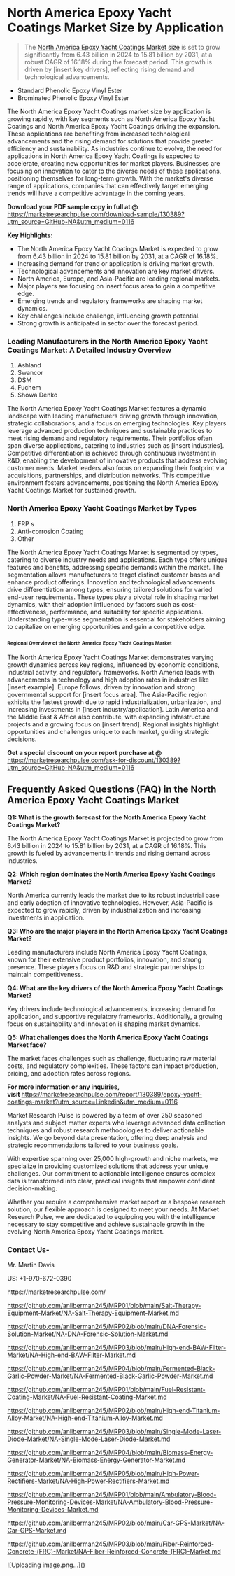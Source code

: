 <h1>North America Epoxy Yacht Coatings Market&nbsp;Size by Application</h1><blockquote><p>The <a href="https://marketresearchpulse.com/download-sample/130389?utm_source=GitHub-NA&amp;utm_medium=0116">North America Epoxy Yacht Coatings Market size</a> is set to grow significantly from 6.43 billion in 2024 to 15.81 billion by 2031, at a robust CAGR of 16.18% during the forecast period. This growth is driven by [insert key drivers], reflecting rising demand and technological advancements.</p></blockquote><ul><li>Standard Phenolic Epoxy Vinyl Ester <li> Brominated Phenolic Epoxy Vinyl Ester</li></ul><p>The North America Epoxy Yacht Coatings market size by application is growing rapidly, with key segments such as North America Epoxy Yacht Coatings and North America Epoxy Yacht Coatings driving the expansion. These applications are benefiting from increased technological advancements and the rising demand for solutions that provide greater efficiency and sustainability. As industries continue to evolve, the need for applications in North America Epoxy Yacht Coatings is expected to accelerate, creating new opportunities for market players. Businesses are focusing on innovation to cater to the diverse needs of these applications, positioning themselves for long-term growth. With the market's diverse range of applications, companies that can effectively target emerging trends will have a competitive advantage in the coming years.</p><p><strong>Download your PDF sample copy in full at @ </strong><a href="https://marketresearchpulse.com/download-sample/130389?utm_source=GitHub-NA&amp;utm_medium=0116">https://marketresearchpulse.com/download-sample/130389?utm_source=GitHub-NA&amp;utm_medium=0116</a></p><p><strong>Key Highlights: </strong></p><ul><li>The North America Epoxy Yacht Coatings Market is expected to grow from 6.43 billion in 2024 to 15.81 billion by 2031, at a CAGR of 16.18%.</li><li>Increasing demand for trend or application is driving market growth.</li><li>Technological advancements and innovation are key market drivers.</li><li>North America, Europe, and Asia-Pacific are leading regional markets.</li><li>Major players are focusing on insert focus area to gain a competitive edge.</li><li>Emerging trends and regulatory frameworks are shaping market dynamics.</li><li>Key challenges include challenge, influencing growth potential.</li><li>Strong growth is anticipated in sector over the forecast period.</li></ul><h3>Leading Manufacturers in the North America Epoxy Yacht Coatings Market: A Detailed Industry Overview</h3><ol><li>Ashland</li><li>Swancor</li><li>DSM</li><li>Fuchem</li><li>Showa Denko</li></ol><div class="flex max-w-full flex-col flex-grow"><div class="min-h-8 text-message flex w-full flex-col items-end gap-2 whitespace-normal break-words [.text-message+&amp;]:mt-5" dir="auto" data-message-author-role="assistant" data-message-id="fd8432e4-4910-450d-b182-61b7bfb0a01f" data-message-model-slug="gpt-4o"><div class="flex w-full flex-col gap-1 empty:hidden first:pt-[3px]"><div class="markdown prose w-full break-words dark:prose-invert light"><p>The North America Epoxy Yacht Coatings Market features a dynamic landscape with leading manufacturers driving growth through innovation, strategic collaborations, and a focus on emerging technologies. Key players leverage advanced production techniques and sustainable practices to meet rising demand and regulatory requirements. Their portfolios often span diverse applications, catering to industries such as [insert industries]. Competitive differentiation is achieved through continuous investment in R&amp;D, enabling the development of innovative products that address evolving customer needs. Market leaders also focus on expanding their footprint via acquisitions, partnerships, and distribution networks. This competitive environment fosters advancements, positioning the North America Epoxy Yacht Coatings Market for sustained growth.</p></div></div></div></div><h3>North America Epoxy Yacht Coatings Market by Types</h3><ol><li>FRP s <li> Anti-corrosion Coating <li> Other</li></ol><div class="flex max-w-full flex-col flex-grow"><div class="min-h-8 text-message flex w-full flex-col items-end gap-2 whitespace-normal break-words [.text-message+&amp;]:mt-5" dir="auto" data-message-author-role="assistant" data-message-id="084470be-0bb7-4664-bddf-5156b4f41249" data-message-model-slug="gpt-4o-mini"><div class="flex w-full flex-col gap-1 empty:hidden first:pt-[3px]"><div class="markdown prose w-full break-words dark:prose-invert light"><p>The North America Epoxy Yacht Coatings Market is segmented by types, catering to diverse industry needs and applications. Each type offers unique features and benefits, addressing specific demands within the market. The segmentation allows manufacturers to target distinct customer bases and enhance product offerings. Innovation and technological advancements drive differentiation among types, ensuring tailored solutions for varied end-user requirements. These types play a pivotal role in shaping market dynamics, with their adoption influenced by factors such as cost-effectiveness, performance, and suitability for specific applications. Understanding type-wise segmentation is essential for stakeholders aiming to capitalize on emerging opportunities and gain a competitive edge.</p></div></div></div></div><h3><span style="font-size: 11px;">Regional Overview of the North America Epoxy Yacht Coatings Market</span></h3><div class="flex max-w-full flex-col flex-grow"><div class="min-h-8 text-message flex w-full flex-col items-end gap-2 whitespace-normal break-words [.text-message+&amp;]:mt-5" dir="auto" data-message-author-role="assistant" data-message-id="e9038762-ce64-4e30-91c9-9bd413514231" data-message-model-slug="gpt-4o-mini"><div class="flex w-full flex-col gap-1 empty:hidden first:pt-[3px]"><div class="markdown prose w-full break-words dark:prose-invert light"><p>The North America Epoxy Yacht Coatings Market demonstrates varying growth dynamics across key regions, influenced by economic conditions, industrial activity, and regulatory frameworks. North America leads with advancements in technology and high adoption rates in industries like [insert example]. Europe follows, driven by innovation and strong governmental support for [insert focus area]. The Asia-Pacific region exhibits the fastest growth due to rapid industrialization, urbanization, and increasing investments in [insert industry/application]. Latin America and the Middle East &amp; Africa also contribute, with expanding infrastructure projects and a growing focus on [insert trend]. Regional insights highlight opportunities and challenges unique to each market, guiding strategic decisions.</p></div></div></div></div><p><strong>Get a special discount on your report purchase at @ </strong><a href="https://marketresearchpulse.com/ask-for-discount/130389?utm_source=GitHub-NA&amp;utm_medium=0116">https://marketresearchpulse.com/ask-for-discount/130389?utm_source=GitHub-NA&amp;utm_medium=0116</a></p><h2>Frequently Asked Questions (FAQ) in the North America Epoxy Yacht Coatings Market</h2><p><strong>Q1: What is the growth forecast for the North America Epoxy Yacht Coatings Market?</strong></p><p>The North America Epoxy Yacht Coatings Market is projected to grow from 6.43 billion in 2024 to 15.81 billion by 2031, at a CAGR of 16.18%. This growth is fueled by advancements in trends and rising demand across industries.</p><p><strong>Q2: Which region dominates the North America Epoxy Yacht Coatings Market?</strong></p><p>North America currently leads the market due to its robust industrial base and early adoption of innovative technologies. However, Asia-Pacific is expected to grow rapidly, driven by industrialization and increasing investments in application.</p><p><strong>Q3: Who are the major players in the North America Epoxy Yacht Coatings Market?</strong></p><p>Leading manufacturers include North America Epoxy Yacht Coatings, known for their extensive product portfolios, innovation, and strong presence. These players focus on R&amp;D and strategic partnerships to maintain competitiveness.</p><p><strong>Q4: What are the key drivers of the North America Epoxy Yacht Coatings Market?</strong></p><p>Key drivers include technological advancements, increasing demand for application, and supportive regulatory frameworks. Additionally, a growing focus on sustainability and innovation is shaping market dynamics.</p><p><strong>Q5: What challenges does the North America Epoxy Yacht Coatings Market face?</strong></p><p>The market faces challenges such as challenge, fluctuating raw material costs, and regulatory complexities. These factors can impact production, pricing, and adoption rates across regions.</p><p><strong>For more information or any inquiries, visit&nbsp;</strong><a href="https://marketresearchpulse.com/report/130389/epoxy-yacht-coatings-market?utm_source=Linkedin&utm_medium=0116">https://marketresearchpulse.com/report/130389/epoxy-yacht-coatings-market?utm_source=Linkedin&utm_medium=0116</a></p><p>Market Research Pulse is powered by a team of over 250 seasoned analysts and subject matter experts who leverage advanced data collection techniques and robust research methodologies to deliver actionable insights. We go beyond data presentation, offering deep analysis and strategic recommendations tailored to your business goals.</p><p>With expertise spanning over 25,000 high-growth and niche markets, we specialize in providing customized solutions that address your unique challenges. Our commitment to actionable intelligence ensures complex data is transformed into clear, practical insights that empower confident decision-making.</p><p>Whether you require a comprehensive market report or a bespoke research solution, our flexible approach is designed to meet your needs. At Market Research Pulse, we are dedicated to equipping you with the intelligence necessary to stay competitive and achieve sustainable growth in the evolving North America Epoxy Yacht Coatings market.</p><h3><strong>Contact Us-</strong></h3><p>Mr. Martin Davis</p><p>US: +1-970-672-0390</p><p>https://marketresearchpulse.com/</p><p><a href="https://github.com/anilberman245/MRP01/blob/main/Salt-Therapy-Equipment-Market/NA-Salt-Therapy-Equipment-Market.md">https://github.com/anilberman245/MRP01/blob/main/Salt-Therapy-Equipment-Market/NA-Salt-Therapy-Equipment-Market.md</a></p><p><a href="https://github.com/anilberman245/MRP02/blob/main/DNA-Forensic-Solution-Market/NA-DNA-Forensic-Solution-Market.md">https://github.com/anilberman245/MRP02/blob/main/DNA-Forensic-Solution-Market/NA-DNA-Forensic-Solution-Market.md</a></p><p><a href="https://github.com/anilberman245/MRP03/blob/main/High-end-BAW-Filter-Market/NA-High-end-BAW-Filter-Market.md">https://github.com/anilberman245/MRP03/blob/main/High-end-BAW-Filter-Market/NA-High-end-BAW-Filter-Market.md</a></p><p><a href="https://github.com/anilberman245/MRP04/blob/main/Fermented-Black-Garlic-Powder-Market/NA-Fermented-Black-Garlic-Powder-Market.md">https://github.com/anilberman245/MRP04/blob/main/Fermented-Black-Garlic-Powder-Market/NA-Fermented-Black-Garlic-Powder-Market.md</a></p><p><a href="https://github.com/anilberman245/MRP01/blob/main/Fuel-Resistant-Coating-Market/NA-Fuel-Resistant-Coating-Market.md">https://github.com/anilberman245/MRP01/blob/main/Fuel-Resistant-Coating-Market/NA-Fuel-Resistant-Coating-Market.md</a></p><p><a href="https://github.com/anilberman245/MRP02/blob/main/High-end-Titanium-Alloy-Market/NA-High-end-Titanium-Alloy-Market.md">https://github.com/anilberman245/MRP02/blob/main/High-end-Titanium-Alloy-Market/NA-High-end-Titanium-Alloy-Market.md</a></p><p><a href="https://github.com/anilberman245/MRP03/blob/main/Single-Mode-Laser-Diode-Market/NA-Single-Mode-Laser-Diode-Market.md">https://github.com/anilberman245/MRP03/blob/main/Single-Mode-Laser-Diode-Market/NA-Single-Mode-Laser-Diode-Market.md</a></p><p><a href="https://github.com/anilberman245/MRP04/blob/main/Biomass-Energy-Generator-Market/NA-Biomass-Energy-Generator-Market.md">https://github.com/anilberman245/MRP04/blob/main/Biomass-Energy-Generator-Market/NA-Biomass-Energy-Generator-Market.md</a></p><p><a href="https://github.com/anilberman245/MRP05/blob/main/High-Power-Rectifiers-Market/NA-High-Power-Rectifiers-Market.md">https://github.com/anilberman245/MRP05/blob/main/High-Power-Rectifiers-Market/NA-High-Power-Rectifiers-Market.md</a></p><p><a href="https://github.com/anilberman245/MRP01/blob/main/Ambulatory-Blood-Pressure-Monitoring-Devices-Market/NA-Ambulatory-Blood-Pressure-Monitoring-Devices-Market.md">https://github.com/anilberman245/MRP01/blob/main/Ambulatory-Blood-Pressure-Monitoring-Devices-Market/NA-Ambulatory-Blood-Pressure-Monitoring-Devices-Market.md</a></p><p><a href="https://github.com/anilberman245/MRP02/blob/main/Car-GPS-Market/NA-Car-GPS-Market.md">https://github.com/anilberman245/MRP02/blob/main/Car-GPS-Market/NA-Car-GPS-Market.md</a></p><p><a href="https://github.com/anilberman245/MRP03/blob/main/Fiber-Reinforced-Concrete-(FRC)-Market/NA-Fiber-Reinforced-Concrete-(FRC)-Market.md">https://github.com/anilberman245/MRP03/blob/main/Fiber-Reinforced-Concrete-(FRC)-Market/NA-Fiber-Reinforced-Concrete-(FRC)-Market.md</a></p>
![Uploading image.png…]()
